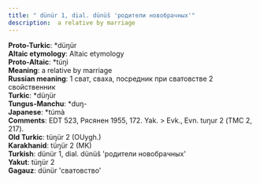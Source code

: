 ```yaml
---
title: " dünür 1, dial. dünüš 'родители новобрачных'"
description:  a relative by marriage
---
```


<strong>Proto-Turkic</strong>:  *düŋür<br>
<strong>Altaic etymology</strong>:  Altaic etymology<br>
<strong> Proto-Altaic</strong>:  *túŋì<br>
<strong>Meaning</strong>:  a relative by marriage<br>
<strong>Russian meaning</strong>:  1 сват, сваха, посредник при сватовстве 2 свойственник<br>
<strong>Turkic</strong>:  *düŋür<br>
<strong>Tungus-Manchu</strong>:  *duŋ-<br>
<strong>Japanese</strong>:  *túmà<br>
<strong>Comments</strong>:  EDT 523, Рясянен 1955, 172. Yak. > Evk., Evn. tuŋur 2 (ТМС 2, 217).<br>
<strong>Old Turkic</strong>:  tüŋür 2 (OUygh.)<br>
<strong>Karakhanid</strong>:  tüŋür 2 (MK)<br>
<strong>Turkish</strong>:  dünür 1, dial. dünüš 'родители новобрачных'<br>
<strong>Yakut</strong>:  tüŋür 2<br>
<strong>Gagauz</strong>:  dünür 'сватовство'<br>


